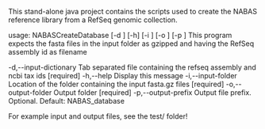 This stand-alone java project contains the scripts used to create the NABAS reference library from a RefSeq genomic collection.

usage: NABASCreateDatabase [-d <arg>] [-h] [-i <arg>] [-o <arg>] [-p
       <arg>]
This program expects the fasta files in the input folder as gzipped and
having the RefSeq assembly id as filename

 -d,--input-dictionary <arg>   Tab separated file containing the refseq
                               assembly and ncbi tax ids [required]
 -h,--help                     Display this message
 -i,--input-folder <arg>       Location of the folder containing the input
                               fasta.gz files [required]
 -o,--output-folder <arg>      Output folder [required]
 -p,--output-prefix <arg>      Output file prefix. Optional. Default:
                               NABAS_database


For example input and output files, see the test/ folder!
